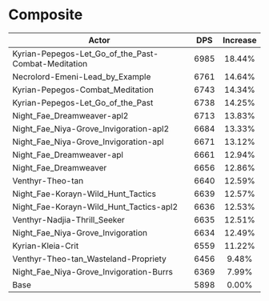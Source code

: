 # Composite
| Actor | DPS | Increase |
|---|:---:|:---:|
|Kyrian-Pepegos-Let_Go_of_the_Past-Combat-Meditation|6985|18.44%|
|Necrolord-Emeni-Lead_by_Example|6761|14.64%|
|Kyrian-Pepegos-Combat_Meditation|6743|14.34%|
|Kyrian-Pepegos-Let_Go_of_the_Past|6738|14.25%|
|Night_Fae_Dreamweaver-apl2|6713|13.83%|
|Night_Fae_Niya-Grove_Invigoration-apl2|6684|13.33%|
|Night_Fae_Niya-Grove_Invigoration-apl|6671|13.12%|
|Night_Fae_Dreamweaver-apl|6661|12.94%|
|Night_Fae_Dreamweaver|6656|12.86%|
|Venthyr-Theo-tan|6640|12.59%|
|Night_Fae-Korayn-Wild_Hunt_Tactics|6639|12.57%|
|Night_Fae-Korayn-Wild_Hunt_Tactics-apl2|6636|12.53%|
|Venthyr-Nadjia-Thrill_Seeker|6635|12.51%|
|Night_Fae_Niya-Grove_Invigoration|6634|12.49%|
|Kyrian-Kleia-Crit|6559|11.22%|
|Venthyr-Theo-tan_Wasteland-Propriety|6456|9.48%|
|Night_Fae_Niya-Grove_Invigoration-Burrs|6369|7.99%|
|Base|5898|0.00%|
